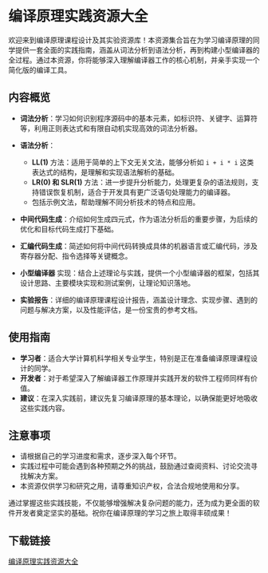 # 编译原理实践资源大全

欢迎来到编译原理课程设计及其实验资源库！本资源集合旨在为学习编译原理的同学提供一套全面的实践指南，涵盖从词法分析到语法分析，再到构建小型编译器的全过程。通过本资源，你将能够深入理解编译器工作的核心机制，并亲手实现一个简化版的编译工具。

## 内容概览

- **词法分析**：学习如何识别程序源码中的基本元素，如标识符、关键字、运算符等，利用正则表达式和有限自动机实现高效的词法分析器。
  
- **语法分析**：
  - **LL(1)** 方法：适用于简单的上下文无关文法，能够分析如 `i + i * i` 这类表达式的结构，是理解和实现语法解析的基础。
  - **LR(0) 和 SLR(1)** 方法：进一步提升分析能力，处理更复杂的语法规则，支持错误恢复机制，适合于开发具有更广泛语句处理能力的编译器。
  - 包括示例文法，帮助理解不同分析技术的特点和应用。

- **中间代码生成**：介绍如何生成四元式，作为语法分析后的重要步骤，为后续的优化和目标代码生成打下基础。

- **汇编代码生成**：简述如何将中间代码转换成具体的机器语言或汇编代码，涉及寄存器分配、指令选择等关键概念。

- **小型编译器** 实现：结合上述理论与实践，提供一个小型编译器的框架，包括其设计思路、主要模块实现和测试案例，让理论知识落地。

- **实验报告**：详细的编译原理课程设计报告，涵盖设计理念、实现步骤、遇到的问题与解决方案，以及性能评估，是一份宝贵的参考文档。

## 使用指南

- **学习者**：适合大学计算机科学相关专业学生，特别是正在准备编译原理课程设计的同学。
- **开发者**：对于希望深入了解编译器工作原理并实践开发的软件工程师同样有价值。
- **建议**：在深入实践前，建议先复习编译原理的基本理论，以确保能更好地吸收这些实践内容。

## 注意事项

- 请根据自己的学习进度和需求，逐步深入每个环节。
- 实践过程中可能会遇到各种预期之外的挑战，鼓励通过查阅资料、讨论交流寻找解决方案。
- 本资源仅供学习和研究之用，请尊重知识产权，合法合规地使用和分享。

通过掌握这些实践技能，不仅能够增强解决复杂问题的能力，还为成为更全面的软件开发者奠定坚实的基础。祝你在编译原理的学习之旅上取得丰硕成果！

## 下载链接

[编译原理实践资源大全](https://pan.quark.cn/s/f2d9ceda8acb)